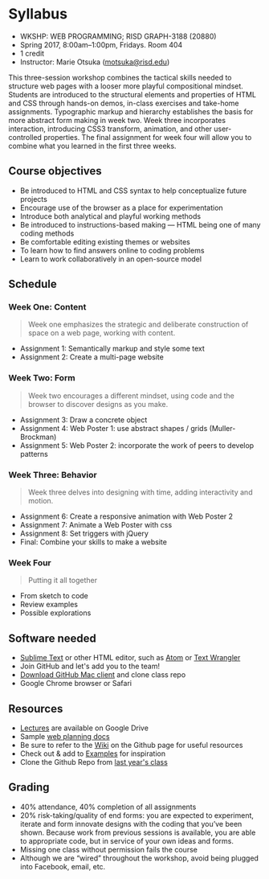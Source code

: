 # Syllabus

* WKSHP: WEB PROGRAMMING; RISD GRAPH-3188 (20880)
* Spring 2017, 8:00am–1:00pm, Fridays. Room 404
* 1 credit
* Instructor: Marie Otsuka (motsuka@risd.edu)

This three-session workshop combines the tactical skills needed to structure web pages with a looser more playful compositional mindset. Students are introduced to the structural elements and properties of HTML and CSS through hands-on demos, in-class exercises and take-home assignments. Typographic markup and hierarchy establishes the basis for more abstract form making in week two. Week three incorporates interaction, introducing CSS3 transform, animation, and other user-controlled properties. The final assignment for week four will allow you to combine what you learned in the first three weeks.

## Course objectives
* Be introduced to HTML and CSS syntax to help conceptualize future projects
* Encourage use of the browser as a place for experimentation
* Introduce both analytical and playful working methods
* Be introduced to instructions-based making — HTML being one of many coding methods
* Be comfortable editing existing themes or websites
* To learn how to find answers online to coding problems
* Learn to work collaboratively in an open-source model

## Schedule
### Week One: Content
>Week one emphasizes the strategic and deliberate construction of space on a web page, working with content. 
* Assignment 1: Semantically markup and style some text
* Assignment 2: Create a multi-page website

### Week Two: Form
>Week two encourages a different mindset, using code and the browser to discover designs as you make.  
* Assignment 3: Draw a concrete object
* Assignment 4: Web Poster 1: use abstract shapes / grids (Muller-Brockman)
* Assignment 5: Web Poster 2: incorporate the work of peers to develop patterns

### Week Three: Behavior
>Week three delves into designing with time, adding interactivity and motion.
* Assignment 6: Create a responsive animation with Web Poster 2
* Assignment 7: Animate a Web Poster with css
* Assignment 8: Set triggers with jQuery
* Final: Combine your skills to make a website

### Week Four
>Putting it all together
* From sketch to code
* Review examples
* Possible explorations

## Software needed
* [Sublime Text](https://www.sublimetext.com/3) or other HTML editor, such as [Atom](https://atom.io/) or [Text Wrangler](http://www.barebones.com/products/TextWrangler/)
* Join GitHub and let's add you to the team!
* [Download GitHub Mac client](https://desktop.github.com/) and clone class repo
* Google Chrome browser or Safari

## Resources
* [Lectures](https://drive.google.com/open?id=0B3lDDEnD7CkNOVBFdk9xX2pGams) are available on Google Drive 
* Sample [web planning docs](https://drive.google.com/open?id=0B3lDDEnD7CkNc1FVQVdlYUtiLXM)
* Be sure to refer to the [Wiki](https://github.com/risd-web/wp17/wiki) on the Github page for useful resources
* Check out & add to [Examples](https://github.com/risd-web/wp17/wiki/Examples) for inspiration
* Clone the Github Repo from [last year's class](https://github.com/risd-gd/wp16)

## Grading
* 40% attendance, 40% completion of all assignments
* 20% risk-taking/quality of end forms: you are expected to experiment, iterate and form innovate designs with the coding that you’ve been shown. Because work from previous sessions is available, you are able to appropriate code, but in service of your own ideas and forms.
* Missing one class without permission fails the course
* Although we are “wired” throughout the workshop, avoid being plugged into Facebook, email, etc.
